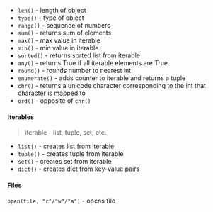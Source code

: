 - `len()` - length of object
- `type()` - type of object
- `range()` - sequence of numbers
- `sum()` - returns sum of elements
- `max()` - max value in iterable
- `min()` - min value in iterable
- `sorted()` - returns sorted list from iterable
- `any()` - returns True if all iterable elements are True
- `round()` - rounds number to nearest int
- `enumerate()` - adds counter to iterable and returns a tuple
- `chr()` - returns a unicode character corresponding to the int that character is mapped to
- `ord()` - opposite of `chr()`
#### Iterables
>iterable - list, tuple, set, etc.
- `list()` - creates list from iterable
- `tuple()` - creates tuple from iterable
- `set()` - creates set from iterable
- `dict()` - creates dict from key-value pairs
#### Files
`open(file, "r"/"w"/"a")` - opens file


 
